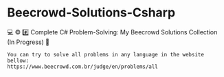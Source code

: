 # Beecrowd-Solutions-Csharp
💻 ©️ #️⃣ Complete C# Problem-Solving: My Beecrowd Solutions Collection (In Progress) 🚀
```
You can try to solve all problems in any language in the website bellow:
https://www.beecrowd.com.br/judge/en/problems/all
```

